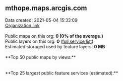 <h2>mthope.maps.arcgis.com</h2> Data created: 2021-05-04 15:33:09 <br /><a target='new' href='https://mthope.maps.arcgis.com'>Organization link</a><br /><br />Public maps on this org: <b>0 (0% of the average.)</b><br />Public layers on this org: <b>0 </b>(<a target='new' href='https://services.arcgis.com/w2S03srBSMAKqRx9/ArcGIS/rest/services'>full service list</a>)<br />Estimated storaged used by feature layers: <b>0 MB</b><br /><br />**Top 50 public maps by views:**<br /><br /><br />**Top 25 largest public feature services (estimated):**<br />